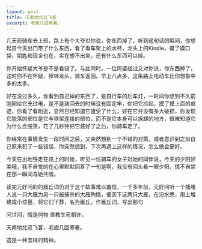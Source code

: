 ```yaml
---
layout: post
title: 天南地北双飞客
excerpt: 老翅几回寒暑。
---
```


几天前骑车去上班，路上有个大爷对你说，你东西掉了，听到这句话的瞬间，你想起自今天出门带了什么东西，看了看车架上的水杯，龙头上的Kindle，摸了摸口袋，钥匙和现金也在，实在想不出来，还有什么东西可以掉。

你开始怀疑大爷是不是看错了。与此同时，一位阿婆经过又对你说，你东西掉了，这时你不在怀疑，掉转龙头，骑车返回。早上八点多，这条路上电动车比你想象中多的太多。

好在没过多久，你看到自己掉的东西了，是自行车的后车灯，一时间你想到不久前刚刚给它充过电，是不是装回去的时候没有固定牢，你把它捡起，摸了摸上面的痕迹，你看了看附近，显然已经知道它遭受了什么，好在它并没有多大破损，你发现它脱落的部位是它与铁架连接的部位，而不是它本身可以拆卸的地方，很难知道它为什么会脱落，花了几秒钟把它装好了之后，你骑车走了。

你经常在事情发生一段时间之后，又突然想到一个不错的对策，或者意识到之前自己原来犯了一些错误，你突然想到，下次再遇上这样的情况，怎么做会更好。

今天在出地铁走在路上的时候，听见一位骑车的女子对她的同伴说，今天的夕阳好美哦，我不自觉的在心里默默回答了一句是啊，我没有回头看一眼夕阳，情不自禁在那一瞬间与她共情。

读完元好问的的雁丘词仍对于这个故事难以置信，一千多年前，元好问听一个捕雁人说一只大雁为另一只被捕杀的大雁殉情，便买下这两只大雁，在汾水旁，用土堆建成小坟墓，将它们下葬，名为雁丘，作雁丘词，写出那句

问世间，情是何物 直教生死相许。

天南地北双飞客，老翅几回寒暑。

这是一种怎样的精神。




